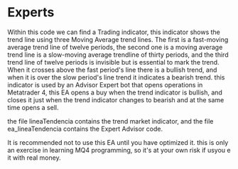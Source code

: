 # Experts
Within this code we can find a Trading indicator, this indicator shows the trend line using three Moving Average trend lines. The first is a fast-moving average trend line of twelve periods, the second one is a moving average trend line is a slow-moving average trendline of thirty periods, and the third trend line of twelve periods is invisible but is essential to mark the trend. When it crosses above the fast period's line there is a bullish trend, and when it is over the slow period's line trend it indicates a bearish trend.
this indicator is used by an Advisor Expert bot that opens operations in Metatrader 4, this EA opens a buy when the trend indicator is bullish, and closes it just when the trend indicator changes to bearish and at the same time opens a sell.

the file lineaTendencia contains the trend market indicator, and the file ea_lineaTendencia contains the Expert Advisor code.

It  is recommended not to use this EA until you have optimized it.
this is only an exercise in learning MQ4 programming, so it's at your own risk if usyou e it with real money.
